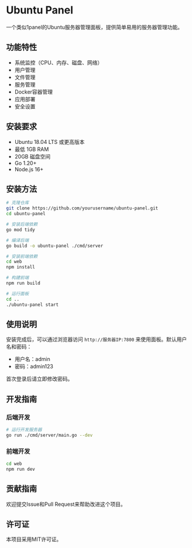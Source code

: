 # Ubuntu Panel

一个类似1panel的Ubuntu服务器管理面板，提供简单易用的服务器管理功能。

## 功能特性

- 系统监控（CPU、内存、磁盘、网络）
- 用户管理
- 文件管理
- 服务管理
- Docker容器管理
- 应用部署
- 安全设置

## 安装要求

- Ubuntu 18.04 LTS 或更高版本
- 最低 1GB RAM
- 20GB 磁盘空间
- Go 1.20+
- Node.js 16+

## 安装方法

```bash
# 克隆仓库
git clone https://github.com/yourusername/ubuntu-panel.git
cd ubuntu-panel

# 安装后端依赖
go mod tidy

# 编译后端
go build -o ubuntu-panel ./cmd/server

# 安装前端依赖
cd web
npm install

# 构建前端
npm run build

# 运行面板
cd ..
./ubuntu-panel start
```

## 使用说明

安装完成后，可以通过浏览器访问 `http://服务器IP:7800` 来使用面板。默认用户名和密码：
- 用户名：admin
- 密码：admin123

首次登录后请立即修改密码。

## 开发指南

### 后端开发

```bash
# 运行开发服务器
go run ./cmd/server/main.go --dev
```

### 前端开发

```bash
cd web
npm run dev
```

## 贡献指南

欢迎提交Issue和Pull Request来帮助改进这个项目。

## 许可证

本项目采用MIT许可证。
